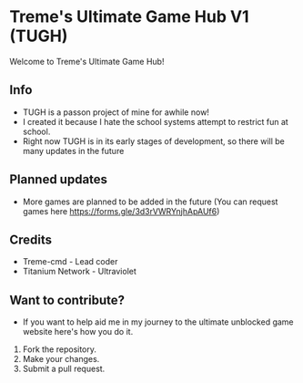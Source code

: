 # Treme's Ultimate Game Hub V1 (TUGH)

Welcome to Treme's Ultimate Game Hub!

## Info

- TUGH is a passon project of mine for awhile now! 
- I created it because I hate the school systems attempt to restrict fun at school.
- Right now TUGH is in its early stages of development, so there will be many updates in the future


## Planned updates

- More games are planned to be added in the future (You can request games here https://forms.gle/3d3rVWRYnjhApAUf6)

## Credits

- Treme-cmd - Lead coder
- Titanium Network - Ultraviolet

## Want to contribute?

- If you want to help aid me in my journey to the ultimate unblocked game website here's how you do it.
1. Fork the repository.
2. Make your changes.
3. Submit a pull request.

